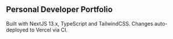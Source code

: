 ## Personal Developer Portfolio

Built with NextJS 13.x, TypeScript and TailwindCSS.
Changes auto-deployed to Vercel via CI.
